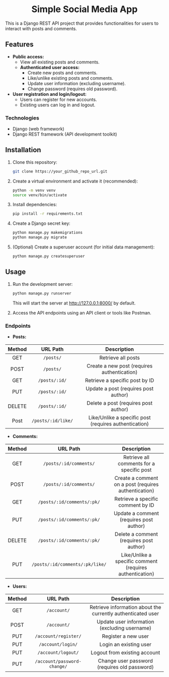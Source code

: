 <h1 align="center">Simple Social Media App</h1>
This is a Django REST API project that provides functionalities for users to interact with posts and comments.

## Features

- **Public access:**
    - View all existing posts and comments.
  - **Authenticated user access:**
    - Create new posts and comments.
    - Like/unlike existing posts and comments.
    - Update user information (excluding username).
    - Change password (requires old password).
- **User registration and login/logout:**
    - Users can register for new accounts.
    - Existing users can log in and logout.

### Technologies

- Django (web framework)
- Django REST framework (API development toolkit)

## Installation

1. Clone this repository:

   ```bash
   git clone https://your_github_repo_url.git
   ```

2. Create a virtual environment and activate it (recommended):

   ```bash
   python -m venv venv
   source venv/bin/activate
   ```

3. Install dependencies:

   ```bash
   pip install -r requirements.txt
   ```

4. Create a Django secret key:

   ```bash
   python manage.py makemigrations
   python manage.py migrate
   ```

5. (Optional) Create a superuser account (for initial data management):

   ```bash
   python manage.py createsuperuser
   ```

## Usage

1. Run the development server:

   ```bash
   python manage.py runserver
   ```

   This will start the server at http://127.0.0.1:8000/ by default.

2. Access the API endpoints using an API client or tools like Postman.

### Endpoints

- **Posts:**

| Method |      URL Path      |                      Description                      |
|:------:|:------------------:|:-----------------------------------------------------:|
|  GET   |     `/posts/`      |                  Retrieve all posts                   |
|  POST  |     `/posts/`      |      Create a new post (requires authentication)      |
|  GET   |   `/posts/:id/`    |            Retrieve a specific post by ID             |
|  PUT   |   `/posts/:id/`    |         Update a post (requires post author)          |
| DELETE |   `/posts/:id/`    |         Delete a post (requires post author)          |
|  Post  | `/posts/:id/like/` | Like/Unlike a specific post (requires authentication) |

- **Comments:**

| Method |            URL Path             |                       Description                        |
|:------:|:-------------------------------:|:--------------------------------------------------------:|
|  GET   |     `/posts/:id/comments/`      |        Retrieve all comments for a specific post         |
|  POST  |     `/posts/:id/comments/`      |   Create a comment on a post (requires authentication)   |
|  GET   |   `/posts/:id/comments/:pk/`    |            Retrieve a specific comment by ID             |
|  PUT   |   `/posts/:id/comments/:pk/`    |         Update a comment (requires post author)          |
| DELETE |   `/posts/:id/comments/:pk/`    |         Delete a comment (requires post author)          |
|  PUT   | `/posts/:id/comments/:pk/like/` | Like/Unlike a specific comment (requires authentication) |

- **Users:**

| Method |          URL Path           |                         Description                         |
|:------:|:---------------------------:|:-----------------------------------------------------------:|
|  GET   |         `/account/`         | Retrieve information about the currently authenticated user |
|  POST  |         `/account/`         |        Update user information (excluding username)         |
|  PUT   |    `/account/register/`     |                     Register a new user                     |
|  PUT   |      `/account/login/`      |                   Login an existing user                    |
|  PUT   |     `/account/logout/`      |                Logout from existing account                 |
|  PUT   | `/account/password-change/` |        Change user password (requires old password)         |
